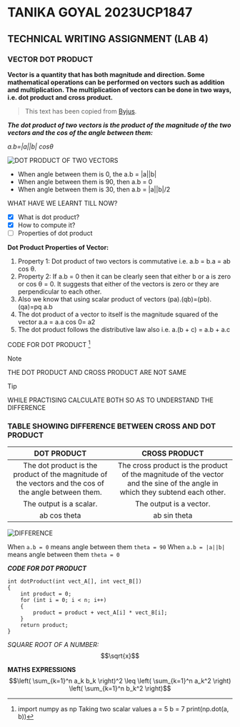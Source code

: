 # TANIKA GOYAL 2023UCP1847
## TECHNICAL WRITING ASSIGNMENT (LAB 4)
### VECTOR DOT PRODUCT

**Vector is a quantity that has both magnitude and direction. Some mathematical operations can be performed on vectors such as addition and multiplication. The multiplication of vectors can be done in two ways, i.e. dot product and cross product.**

>This text has been copied from [Byjus](https://byjus.com/maths/dot-product-of-two-vectors/).

***The dot product of two vectors is the product of the magnitude of the two vectors and the cos of the angle between them:***

*a.b=|a||b| cosθ*

![DOT PRODUCT OF TWO VECTORS](https://cdn1.byjus.com/wp-content/uploads/2022/09/Dot-Product-Of-Two-Vectors-1.png)


- When angle between them is 0, the a.b = |a||b|
- When angle between them is 90, then a.b = 0
- When angle between them is 30, then a.b = |a||b|/2



WHAT HAVE WE LEARNT TILL NOW?
- [x] What is dot product?
- [x] How to compute it?
- [ ] Properties of dot product

**Dot Product Properties of Vector:**

1. Property 1: Dot product of two vectors is commutative i.e. a.b = b.a = ab cos θ.
2. Property 2: If a.b = 0 then it can be clearly seen that either b or a is zero or cos θ = 0. It suggests that either of the vectors is zero or they are perpendicular to each other.
3.  Also we know that using scalar product of vectors (pa).(qb)=(pb).(qa)=pq a.b
4. The dot product of a vector to itself is the magnitude squared of the vector a.a = a.a cos 0= a2
5. The dot product follows the distributive law also i.e. a.(b + c) = a.b + a.c

CODE FOR DOT PRODUCT [^1]

> [!NOTE]
> THE DOT PRODUCT AND CROSS PRODUCT ARE NOT SAME 

> [!TIP]
> WHILE PRACTISING CALCULATE BOTH SO AS TO UNDERSTAND THE DIFFERENCE

### TABLE SHOWING DIFFERENCE BETWEEN CROSS AND DOT PRODUCT

|DOT PRODUCT | CROSS PRODUCT |
| :--------: | :-------: |
| The dot product is the product of the magnitude of the vectors and the cos of the angle between them. |The cross product is the product of the magnitude of the vector and the sine of the angle in which they subtend each other. |
|The output is a scalar. | 	The output is a vector. |
| ab cos theta | ab sin theta  |


![DIFFERENCE](https://www.vedantu.com/question-sets/f8c38a91-d7eb-4b1a-a8f7-1c46eb4679c58606503569967698205.png)


When `a.b = 0` means angle between them `theta = 90`
When `a.b = |a||b|` means angle between them `theta = 0`

***CODE FOR DOT PRODUCT***
```
int dotProduct(int vect_A[], int vect_B[])
{
    int product = 0;
    for (int i = 0; i < n; i++)
    {
        product = product + vect_A[i] * vect_B[i];
    }
    return product;
}
```

*SQUARE ROOT OF A NUMBER:* $$\sqrt{x}$$

**MATHS EXPRESSIONS**
$$\left( \sum_{k=1}^n a_k b_k \right)^2 \leq \left( \sum_{k=1}^n a_k^2 \right) \left( \sum_{k=1}^n b_k^2 \right)$$



[^1]: import numpy as np
Taking two scalar values
a = 5
b = 7
print(np.dot(a, b))


